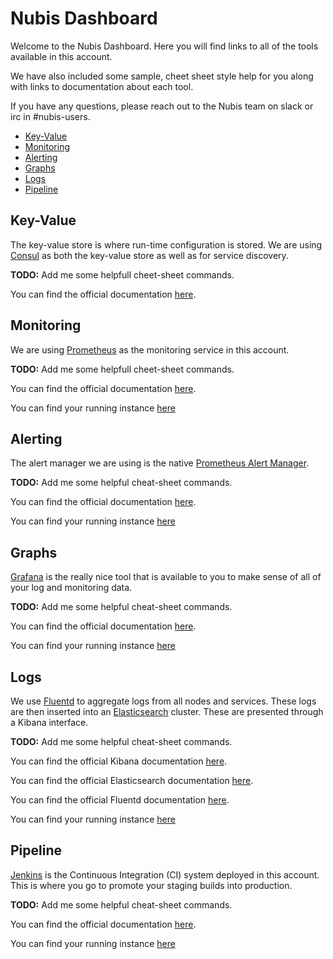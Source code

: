 

# Nubis Dashboard

Welcome to the Nubis Dashboard. Here you will find links to all of the tools
available in this account.

We have also included some sample, cheet sheet style help for you along with
links to documentation about each tool.

If you have any questions, please reach out to the Nubis team on slack or irc
in #nubis-users.

* [Key-Value](#key-value)
* [Monitoring](#monitoring)
* [Alerting](#alerting)
* [Graphs](#graphs)
* [Logs](#logs)
* [Pipeline](#pipeline)

## Key-Value

The key-value store is where run-time configuration is stored. We are using
[Consul](https://www.consul.io/) as both the key-value store as well as for
service discovery.

**TODO:** Add me some helpfull cheet-sheet commands.

You can find the official documentation [here](https://www.consul.io/docs/index.html).

## Monitoring

We are using [Prometheus](https://prometheus.io/) as the monitoring service in
this account.

**TODO:** Add me some helpfull cheet-sheet commands.

You can find the official documentation [here](https://prometheus.io/docs/introduction/overview/).

You can find your running instance [here](/prometheus/)

## Alerting

The alert manager we are using is the native [Prometheus Alert Manager](https://prometheus.io/docs/alerting/alertmanager/).

**TODO:** Add me some helpful cheat-sheet commands.

You can find the official documentation [here](https://prometheus.io/docs/alerting/alertmanager/).

You can find your running instance [here](/alertmanager/)

## Graphs

[Grafana](https://prometheus.io/docs/visualization/grafana/) is the really nice
tool that is available to you to make sense of all of your log and monitoring
data.

**TODO:** Add me some helpful cheat-sheet commands.

You can find the official documentation [here](https://prometheus.io/docs/visualization/grafana/).

You can find your running instance [here](/grafana/)

## Logs

We use [Fluentd](http://www.fluentd.org/) to aggregate logs from all nodes and
services. These logs are then inserted into an [Elasticsearch](https://www.elastic.co/)
cluster. These are presented through a Kibana interface.

**TODO:** Add me some helpful cheat-sheet commands.

You can find the official Kibana documentation [here](https://www.elastic.co/guide/en/kibana/current/index.html).

You can find the official Elasticsearch documentation [here](https://www.elastic.co/guide/index.html).

You can find the official Fluentd documentation [here](http://docs.fluentd.org/v0.12/articles/quickstart).

You can find your running instance [here](/kibana/app/kibana)

## Pipeline

[Jenkins](https://jenkins.io/) is the Continuous Integration (CI) system
deployed in this account. This is where you go to promote your staging builds
into production.

**TODO:** Add me some helpful cheat-sheet commands.

You can find the official documentation [here](https://jenkins.io/doc/).

You can find your running instance [here](/jenkins/)
